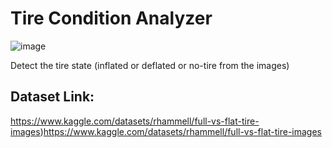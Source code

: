 # Tire Condition Analyzer

![image](https://github.com/MainakRepositor/Tire-State-Analyzer/assets/64016811/8a2676ad-6b06-47bd-9b79-4d5a669fe39d)

Detect the tire state (inflated or deflated or no-tire from the images)

## Dataset Link:
https://www.kaggle.com/datasets/rhammell/full-vs-flat-tire-images)https://www.kaggle.com/datasets/rhammell/full-vs-flat-tire-images

